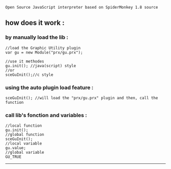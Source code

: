 `Open Source JavaScript interpreter based on SpiderMonkey 1.8 source`

## how does it work : ##
### by manually load the lib : ###
```
//load the Graphic Utility plugin
var gu = new Module("prx/gu.prx");

//use it methodes
gu.init(); //java(script) style
//or
sceGuInit();//c style
```
### using the auto plugin load feature : ###
```
sceGuInit(); //will load the "prx/gu.prx" plugin and then, call the function
```

### call lib's fonction and variables : ###
```
//local function
gu.init();
//global function
sceGuInit();
//local variable
gu.value;
//global variable
GU_TRUE
```

---
